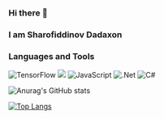 ### Hi there 👋

<H3>I am Sharofiddinov Dadaxon</H3>


### Languages and Tools

![TensorFlow](https://img.shields.io/badge/-TensorFlow-090909?style=for-the-badge&logo=tensorflow&logoColor=F88C00)
<img src="https://img.shields.io/badge/C%23-239120?style=for-the-badge&logo=c-sharp&logoColor=white" />
![JavaScript](https://img.shields.io/badge/-JavaScript-090909?style=for-the-badge&logo=JavaScript&logoColor=E9D54D)
![.Net](https://img.shields.io/badge/-Framework-090909?style=for-the-badge&logo=.net&logoColor=E5D3FF)
![C#](https://img.shields.io/badge/-C#-090909?style=for-the-badge&logo=C%2b%2b&logoColor=6296CC)

                                          
![Anurag's GitHub stats](https://github-readme-stats.vercel.app/api?username=pragramist-07&show_icons=true&theme=dracula)

[![Top Langs](https://github-readme-stats.vercel.app/api/top-langs/?username=pragramist-07)](https://github.com/anuraghazra/github-readme-stats)



